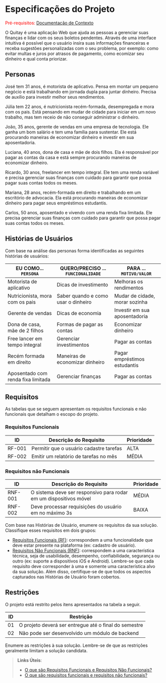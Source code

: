 # Especificações do Projeto

<span style="color:red">Pré-requisitos: <a href="1-Documentação de Contexto.md"> Documentação de Contexto</a></span>

O Quitay é uma aplicação Web que ajuda as pessoas a gerenciar suas finanças e lidar com os seus boletos pendentes. Através de uma interface intuitiva é possível que o usuário insira suas informações financeiras e receba sugestões personalizadas com o seu problema, por exemplo: como evitar multas e juros por atrasos de pagamento, como ecomizar seu dinheiro e qual conta priorizar. 

## Personas

José tem 31 anos, é motorista de aplicativo. Pensa em montar um pequeno negócio e está trabalhando em jornada dupla para juntar dinheiro. Precisa de auxílio para investir melhor seus rendimentos. 

Júlia tem 22 anos, é nutricionista recém-formada, desempregada e mora com os pais. Está pensando em mudar de cidade para iniciar em um novo trabalho, mas tem receio de não conseguir administrar o dinheiro. 

João, 35 anos, gerente de vendas em uma empresa de tecnologia. Ele ganha um bom salário e tem uma família para sustentar. Ele está procurando maneiras de economizar dinheiro e investir em sua aposentadoria.

Luciana, 40 anos, dona de casa e mãe de dois filhos. Ela é responsável por pagar as contas da casa e está sempre procurando maneiras de economizar dinheiro.

Ricardo, 30 anos, freelancer em tempo integral. Ele tem uma renda variável e precisa gerenciar suas finanças com cuidado para garantir que possa pagar suas contas todos os meses.

Mariana, 28 anos, recém-formada em direito e trabalhando em um escritório de advocacia. Ela está procurando maneiras de economizar dinheiro para pagar seus empréstimos estudantis.

Carlos, 50 anos, aposentado e vivendo com uma renda fixa limitada. Ele precisa gerenciar suas finanças com cuidado para garantir que possa pagar suas contas todos os meses.


## Histórias de Usuários

Com base na análise das personas forma identificadas as seguintes histórias de usuários:

|EU COMO... `PERSONA`| QUERO/PRECISO ... `FUNCIONALIDADE` |PARA ... `MOTIVO/VALOR`                 |
|--------------------|------------------------------------|----------------------------------------|
|Motorista de aplicativo  | Dicas de investimento           | Melhoras os rendimentos               |
|Nutricionista, mora com os pais     | Saber quando e como usar o dinheiro                 | Mudar de cidade, morar sozinha |
|Gerente de vendas | Dicas de economia | Investir em sua aposentadoria |
|Dona de casa, mãe de 2 filhos | Formas de pagar as contas| Economizar dinheiro |
|Free lancer em tempo integral | Gerenciar investimentos | Pagar as contas |
| Recém formada em direito | Maneiras de economizar dinheiro | Pagar empréstimos estudantis |
| Aposentado com renda fixa limitada | Gerenciar finanças | Pagar as contas|


## Requisitos

As tabelas que se seguem apresentam os requisitos funcionais e não funcionais que detalham o escopo do projeto.

### Requisitos Funcionais

|ID    | Descrição do Requisito  | Prioridade |
|------|-----------------------------------------|----|
|RF-001| Permitir que o usuário cadastre tarefas | ALTA | 
|RF-002| Emitir um relatório de tarefas no mês   | MÉDIA |


### Requisitos não Funcionais

|ID     | Descrição do Requisito  |Prioridade |
|-------|-------------------------|----|
|RNF-001| O sistema deve ser responsivo para rodar em um dispositivos móvel | MÉDIA | 
|RNF-002| Deve processar requisições do usuário em no máximo 3s |  BAIXA | 

Com base nas Histórias de Usuário, enumere os requisitos da sua solução. Classifique esses requisitos em dois grupos:

- [Requisitos Funcionais
 (RF)](https://pt.wikipedia.org/wiki/Requisito_funcional):
 correspondem a uma funcionalidade que deve estar presente na
  plataforma (ex: cadastro de usuário).
- [Requisitos Não Funcionais
  (RNF)](https://pt.wikipedia.org/wiki/Requisito_n%C3%A3o_funcional):
  correspondem a uma característica técnica, seja de usabilidade,
  desempenho, confiabilidade, segurança ou outro (ex: suporte a
  dispositivos iOS e Android).
Lembre-se que cada requisito deve corresponder à uma e somente uma
característica alvo da sua solução. Além disso, certifique-se de que
todos os aspectos capturados nas Histórias de Usuário foram cobertos.

## Restrições

O projeto está restrito pelos itens apresentados na tabela a seguir.

|ID| Restrição                                             |
|--|-------------------------------------------------------|
|01| O projeto deverá ser entregue até o final do semestre |
|02| Não pode ser desenvolvido um módulo de backend        |


Enumere as restrições à sua solução. Lembre-se de que as restrições geralmente limitam a solução candidata.

> **Links Úteis**:
> - [O que são Requisitos Funcionais e Requisitos Não Funcionais?](https://codificar.com.br/requisitos-funcionais-nao-funcionais/)
> - [O que são requisitos funcionais e requisitos não funcionais?](https://analisederequisitos.com.br/requisitos-funcionais-e-requisitos-nao-funcionais-o-que-sao/)
